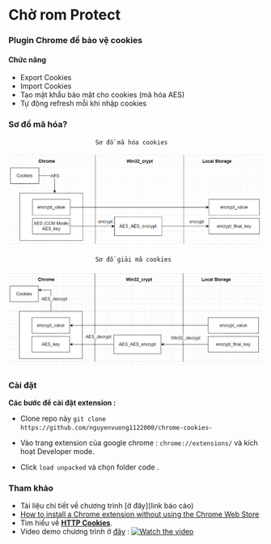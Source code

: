 # Chờ rom Protect

### Plugin Chrome để bảo vệ cookies
#### Chức năng

- Export Cookies
- Import Cookies
- Tạo mật khẩu bảo mật cho cookies (mã hóa AES)
- Tự động refresh mỗi khi nhập cookies


### Sơ đồ mã hóa?
                            Sơ đồ mã hóa cookies 
![Mã hóa Cookies](images/mahoa.png)

                            Sơ đồ giải mã cookies 
![Giải mã Cookies](images/giaima.png)



### Cài đặt


**Các bước để cài đặt extension :**

- Clone repo này `git clone https://github.com/nguyenvuong1122000/chrome-cookies-`

- Vào trang extension của google chrome :  `chrome://extensions/` và kích hoạt Developer mode.

- Click  `load unpacked` và chọn folder code .



### Tham khảo
- Tài liệu chi tiết về chương trình [ở đây](link báo cáo)
- [How to install a Chrome extension without using the Chrome Web Store](https://blog.hunter.io/how-to-install-a-chrome-extension-without-using-the-chrome-web-store-31902c780034)
- Tìm hiểu về  [**HTTP Cookies**](https://developer.mozilla.org/en-US/docs/Web/HTTP/Cookies).
- Video demo chương trình ở [đây]() : 
[![Watch the video](https://img.youtube.com/vi/T-D1KVIuvjA/maxresdefault.jpg)](https://youtu.be/T-D1KVIuvjA)


